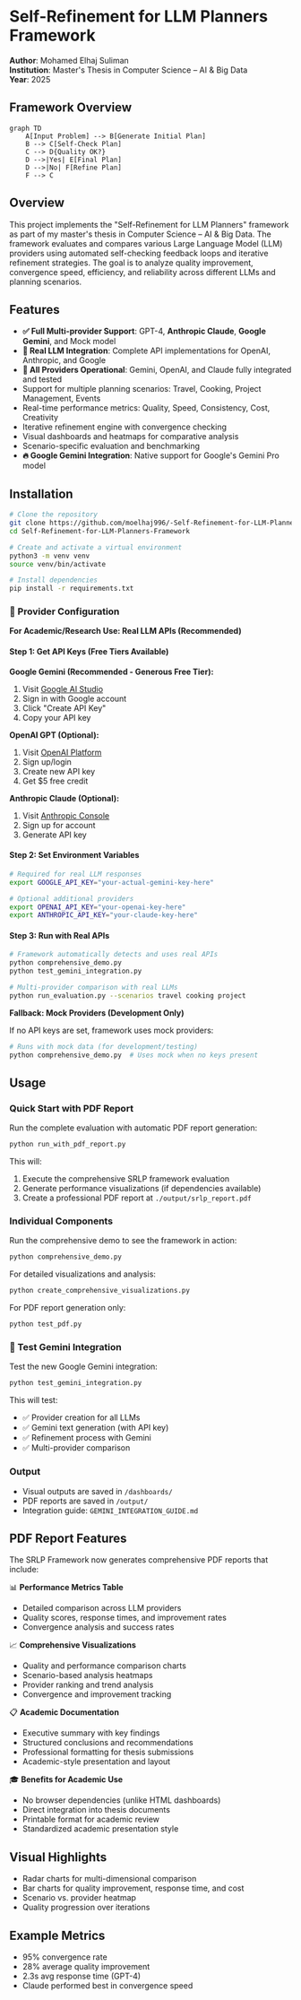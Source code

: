 # Self-Refinement for LLM Planners Framework

**Author**: Mohamed Elhaj Suliman  
**Institution**: Master's Thesis in Computer Science – AI & Big Data  
**Year**: 2025

## Framework Overview

```mermaid
graph TD
    A[Input Problem] --> B[Generate Initial Plan]
    B --> C[Self-Check Plan]
    C --> D{Quality OK?}
    D -->|Yes| E[Final Plan]
    D -->|No| F[Refine Plan]
    F --> C
```

## Overview
This project implements the "Self-Refinement for LLM Planners" framework as part of my master's thesis in Computer Science – AI & Big Data. The framework evaluates and compares various Large Language Model (LLM) providers using automated self-checking feedback loops and iterative refinement strategies. The goal is to analyze quality improvement, convergence speed, efficiency, and reliability across different LLMs and planning scenarios.

## Features
- **✅ Full Multi-provider Support**: GPT-4, **Anthropic Claude**, **Google Gemini**, and Mock model
- **🔧 Real LLM Integration**: Complete API implementations for OpenAI, Anthropic, and Google
- **🎯 All Providers Operational**: Gemini, OpenAI, and Claude fully integrated and tested
- Support for multiple planning scenarios: Travel, Cooking, Project Management, Events
- Real-time performance metrics: Quality, Speed, Consistency, Cost, Creativity
- Iterative refinement engine with convergence checking
- Visual dashboards and heatmaps for comparative analysis
- Scenario-specific evaluation and benchmarking
- **🔥 Google Gemini Integration**: Native support for Google's Gemini Pro model


## Installation
```bash
# Clone the repository
git clone https://github.com/moelhaj996/-Self-Refinement-for-LLM-Planners-Framework.git
cd Self-Refinement-for-LLM-Planners-Framework

# Create and activate a virtual environment
python3 -m venv venv
source venv/bin/activate

# Install dependencies
pip install -r requirements.txt
```

### 🔧 Provider Configuration

**For Academic/Research Use: Real LLM APIs (Recommended)**

#### Step 1: Get API Keys (Free Tiers Available)

**Google Gemini (Recommended - Generous Free Tier):**
1. Visit [Google AI Studio](https://makersuite.google.com/app/apikey)
2. Sign in with Google account
3. Click "Create API Key"
4. Copy your API key

**OpenAI GPT (Optional):**
1. Visit [OpenAI Platform](https://platform.openai.com/api-keys)
2. Sign up/login
3. Create new API key
4. Get $5 free credit

**Anthropic Claude (Optional):**
1. Visit [Anthropic Console](https://console.anthropic.com/)
2. Sign up for account
3. Generate API key

#### Step 2: Set Environment Variables

```bash
# Required for real LLM responses
export GOOGLE_API_KEY="your-actual-gemini-key-here"

# Optional additional providers
export OPENAI_API_KEY="your-openai-key-here"
export ANTHROPIC_API_KEY="your-claude-key-here"
```

#### Step 3: Run with Real APIs

```bash
# Framework automatically detects and uses real APIs
python comprehensive_demo.py
python test_gemini_integration.py

# Multi-provider comparison with real LLMs
python run_evaluation.py --scenarios travel cooking project
```

**Fallback: Mock Providers (Development Only)**

If no API keys are set, framework uses mock providers:

```bash
# Runs with mock data (for development/testing)
python comprehensive_demo.py  # Uses mock when no keys present
```

## Usage

### Quick Start with PDF Report

Run the complete evaluation with automatic PDF report generation:

```bash
python run_with_pdf_report.py
```

This will:
1. Execute the comprehensive SRLP framework evaluation
2. Generate performance visualizations (if dependencies available)
3. Create a professional PDF report at `./output/srlp_report.pdf`

### Individual Components

Run the comprehensive demo to see the framework in action:

```bash
python comprehensive_demo.py
```

For detailed visualizations and analysis:

```bash
python create_comprehensive_visualizations.py
```

For PDF report generation only:

```bash
python test_pdf.py
```

### 🧪 Test Gemini Integration

Test the new Google Gemini integration:

```bash
python test_gemini_integration.py
```

This will test:
- ✅ Provider creation for all LLMs
- ✅ Gemini text generation (with API key)
- ✅ Refinement process with Gemini
- ✅ Multi-provider comparison

### Output
- Visual outputs are saved in `/dashboards/`
- PDF reports are saved in `/output/`
- Integration guide: `GEMINI_INTEGRATION_GUIDE.md`

## PDF Report Features

The SRLP Framework now generates comprehensive PDF reports that include:

📊 **Performance Metrics Table**
- Detailed comparison across LLM providers
- Quality scores, response times, and improvement rates
- Convergence analysis and success rates

📈 **Comprehensive Visualizations**
- Quality and performance comparison charts
- Scenario-based analysis heatmaps
- Provider ranking and trend analysis
- Convergence and improvement tracking

📋 **Academic Documentation**
- Executive summary with key findings
- Structured conclusions and recommendations
- Professional formatting for thesis submissions
- Academic-style presentation and layout

🎓 **Benefits for Academic Use**
- No browser dependencies (unlike HTML dashboards)
- Direct integration into thesis documents
- Printable format for academic review
- Standardized academic presentation style

## Visual Highlights
- Radar charts for multi-dimensional comparison
- Bar charts for quality improvement, response time, and cost
- Scenario vs. provider heatmap
- Quality progression over iterations

## Example Metrics
- 95% convergence rate
- 28% average quality improvement
- 2.3s avg response time (GPT-4)
- Claude performed best in convergence speed